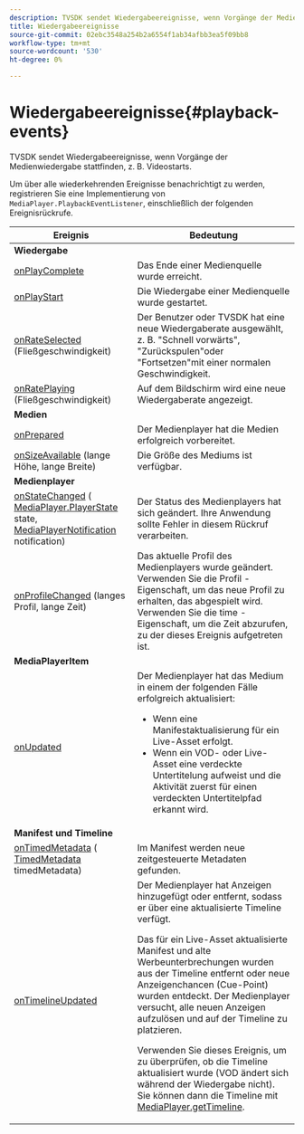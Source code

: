 ```yaml
---
description: TVSDK sendet Wiedergabeereignisse, wenn Vorgänge der Medienwiedergabe stattfinden, z. B. Videostarts.
title: Wiedergabeereignisse
source-git-commit: 02ebc3548a254b2a6554f1ab34afbb3ea5f09bb8
workflow-type: tm+mt
source-wordcount: '530'
ht-degree: 0%

---
```


# Wiedergabeereignisse{#playback-events}

TVSDK sendet Wiedergabeereignisse, wenn Vorgänge der Medienwiedergabe stattfinden, z. B. Videostarts.

Um über alle wiederkehrenden Ereignisse benachrichtigt zu werden, registrieren Sie eine Implementierung von `MediaPlayer.PlaybackEventListener`, einschließlich der folgenden Ereignisrückrufe.

<table frame="all" colsep="1" rowsep="1"> 
 <thead> 
  <tr rowsep="1"> 
   <th colname="1" class="entry"> Ereignis </th> 
   <th colname="2" class="entry"> Bedeutung </th> 
  </tr> 
 </thead>
 <tbody> 
  <tr rowsep="1"> 
   <td colname="col1"><b>Wiedergabe</b> </td> 
   <td colname="col2"> </td> 
  </tr> 
  <tr rowsep="1"> 
   <td colname="1"> <a href="https://help.adobe.com/en_US/primetime/api/psdk/javadoc_1.4/com/adobe/mediacore/MediaPlayer.PlaybackEventListener.html#onPlayComplete%28%29" format="html" scope="external"> onPlayComplete</a> </td> 
   <td colname="2"> Das Ende einer Medienquelle wurde erreicht. </td> 
  </tr> 
  <tr rowsep="1"> 
   <td colname="1"> <a href="https://help.adobe.com/en_US/primetime/api/psdk/javadoc_1.4/com/adobe/mediacore/MediaPlayer.PlaybackEventListener.html#onPlayStart%28%29" format="html" scope="external"> onPlayStart</a> </td> 
   <td colname="2"> Die Wiedergabe einer Medienquelle wurde gestartet. </td> 
  </tr> 
  <tr rowsep="1"> 
   <td colname="1"> <a href="https://help.adobe.com/en_US/primetime/api/psdk/javadoc_1.4/com/adobe/mediacore/MediaPlayer.PlaybackEventListener.html#onRateSelected%28float%29" format="html" scope="external"> onRateSelected</a> (Fließgeschwindigkeit) </td> 
   <td colname="2"> Der Benutzer oder TVSDK hat eine neue Wiedergaberate ausgewählt, z. B. "Schnell vorwärts", "Zurückspulen"oder "Fortsetzen"mit einer normalen Geschwindigkeit. </td> 
  </tr> 
  <tr rowsep="1"> 
   <td colname="1"><a href="https://help.adobe.com/en_US/primetime/api/psdk/javadoc_1.4/com/adobe/mediacore/MediaPlayer.PlaybackEventListener.html#onRatePlaying%28float%29" format="html" scope="external"> onRatePlaying</a> (Fließgeschwindigkeit) </td> 
   <td colname="2"> Auf dem Bildschirm wird eine neue Wiedergaberate angezeigt. </td> 
  </tr> 
  <tr rowsep="1"> 
   <td colname="col1"><b>Medien</b> </td> 
   <td colname="col2"> </td> 
  </tr> 
  <tr rowsep="1"> 
   <td colname="1"> <a href="https://help.adobe.com/en_US/primetime/api/psdk/javadoc_1.4/com/adobe/mediacore/MediaPlayer.PlaybackEventListener.html#onPrepared%28%29" format="html" scope="external"> onPrepared</a> </td> 
   <td colname="2"> Der Medienplayer hat die Medien erfolgreich vorbereitet. </td> 
  </tr> 
  <tr rowsep="1"> 
   <td colname="1"> <a href="https://help.adobe.com/en_US/primetime/api/psdk/javadoc_1.4/com/adobe/mediacore/MediaPlayer.PlaybackEventListener.html#onSizeAvailable%28long,%20long%29" format="html" scope="external"> onSizeAvailable</a> (lange Höhe, lange Breite) </td> 
   <td colname="2"> Die Größe des Mediums ist verfügbar. </td> 
  </tr> 
  <tr rowsep="1"> 
   <td colname="col1"><b>Medienplayer</b> </td> 
   <td colname="col2"> </td> 
  </tr> 
  <tr rowsep="1"> 
   <td colname="1"><a href="https://help.adobe.com/en_US/primetime/api/psdk/javadoc_1.4/com/adobe/mediacore/MediaPlayer.PlaybackEventListener.html#onStateChanged%28com.adobe.mediacore.MediaPlayer.PlayerState,com.adobe.mediacore.MediaPlayerNotification%29" format="html" scope="external"> onStateChanged</a> (<a href="https://help.adobe.com/en_US/primetime/api/psdk/javadoc_1.4/com/adobe/mediacore/MediaPlayer.PlayerState.html" format="html" scope="external"> MediaPlayer.PlayerState</a> state, <a href="https://help.adobe.com/en_US/primetime/api/psdk/javadoc_1.4/com/adobe/mediacore/MediaPlayerNotification.html" format="html" scope="external"> MediaPlayerNotification</a> notification) </td> 
   <td colname="2"> Der Status des Medienplayers hat sich geändert. Ihre Anwendung sollte Fehler in diesem Rückruf verarbeiten. </td> 
  </tr> 
  <tr rowsep="1"> 
   <td colname="1"> <a href="https://help.adobe.com/en_US/primetime/api/psdk/javadoc_1.4/com/adobe/mediacore/MediaPlayer.PlaybackEventListener.html#onProfileChanged%28long,%20long%29" format="html" scope="external"> onProfileChanged</a> (langes Profil, lange Zeit) </td> 
   <td colname="2"> Das aktuelle Profil des Medienplayers wurde geändert. Verwenden Sie die <span class="codeph"> Profil</span> -Eigenschaft, um das neue Profil zu erhalten, das abgespielt wird. Verwenden Sie die <span class="codeph"> time</span> -Eigenschaft, um die Zeit abzurufen, zu der dieses Ereignis aufgetreten ist. </td> 
  </tr> 
  <tr rowsep="1"> 
   <td colname="col1"><b>MediaPlayerItem</b> </td> 
   <td colname="col2"> </td> 
  </tr> 
  <tr rowsep="1"> 
   <td colname="1"><a href="https://help.adobe.com/en_US/primetime/api/psdk/javadoc_1.4/com/adobe/mediacore/MediaPlayer.PlaybackEventListener.html#onUpdated%28%29" format="html" scope="external"> onUpdated</a> </td> 
   <td colname="2">Der Medienplayer hat das Medium in einem der folgenden Fälle erfolgreich aktualisiert: 
    <ul> 
     <li>Wenn eine Manifestaktualisierung für ein Live-Asset erfolgt.</li> 
     <li>Wenn ein VOD- oder Live-Asset eine verdeckte Untertitelung aufweist und die Aktivität zuerst für einen verdeckten Untertitelpfad erkannt wird. </li> 
    </ul> </td> 
  </tr> 
  <tr rowsep="1"> 
   <td colname="col1"><b>Manifest und Timeline</b></td> 
   <td colname="col2"> </td> 
  </tr> 
  <tr rowsep="1"> 
   <td colname="1"> <a href="https://help.adobe.com/en_US/primetime/api/psdk/javadoc_1.4/com/adobe/mediacore/MediaPlayer.PlaybackEventListener.html#onTimedMetadata%28com.adobe.mediacore.metadata.TimedMetadata%29" format="html" scope="external"> onTimedMetadata</a> (<a href="https://help.adobe.com/en_US/primetime/api/psdk/javadoc_1.4/com/adobe/mediacore/metadata/TimedMetadata.html" format="html" scope="external"> TimedMetadata</a> timedMetadata) </td> 
   <td colname="2"> Im Manifest werden neue zeitgesteuerte Metadaten gefunden. </td> 
  </tr> 
  <tr rowsep="0"> 
   <td colname="1"><a href="https://help.adobe.com/en_US/primetime/api/psdk/javadoc_1.4/com/adobe/mediacore/MediaPlayer.PlaybackEventListener.html#onTimelineUpdated%28%29" format="html" scope="external"> onTimelineUpdated</a> </td> 
   <td colname="2">Der Medienplayer hat Anzeigen hinzugefügt oder entfernt, sodass er über eine aktualisierte Timeline verfügt. <p>Das für ein Live-Asset aktualisierte Manifest und alte Werbeunterbrechungen wurden aus der Timeline entfernt oder neue Anzeigenchancen (Cue-Point) wurden entdeckt. Der Medienplayer versucht, alle neuen Anzeigen aufzulösen und auf der Timeline zu platzieren. </p><p> Verwenden Sie dieses Ereignis, um zu überprüfen, ob die Timeline aktualisiert wurde (VOD ändert sich während der Wiedergabe nicht). Sie können dann die Timeline mit <a href="https://help.adobe.com/en_US/primetime/api/psdk/javadoc_1.4/com/adobe/mediacore/MediaPlayer.html#getTimeline%28%29" format="html" scope="external"> MediaPlayer.getTimeline</a>. </p> </td> 
  </tr> 
 </tbody> 
</table>

